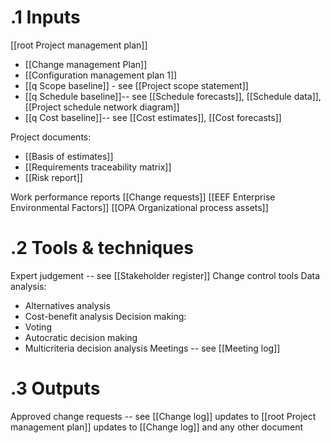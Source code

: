 # .1 Inputs
[[root Project management plan]]
* [[Change management Plan]]
* [[Configuration management plan 1]]
* [[q Scope baseline]] - see [[Project scope statement]]
* [[q Schedule baseline]]-- see [[Schedule forecasts]], [[Schedule data]], [[Project schedule network diagram]]
* [[q Cost baseline]]-- see [[Cost estimates]], [[Cost forecasts]]

Project documents:
* [[Basis of estimates]]
* [[Requirements traceability matrix]]
* [[Risk report]]

Work performance reports
[[Change requests]]
[[EEF Enterprise Environmental Factors]]
[[OPA Organizational process assets]]


# .2 Tools & techniques
Expert judgement -- see [[Stakeholder register]]
Change control tools
Data analysis:
* Alternatives analysis
* Cost-benefit analysis
Decision making:
* Voting
* Autocratic decision making
* Multicriteria decision analysis
Meetings -- see [[Meeting log]]

# .3 Outputs
Approved change requests -- see [[Change log]]
updates to [[root Project management plan]]
updates to [[Change log]] and any other document
